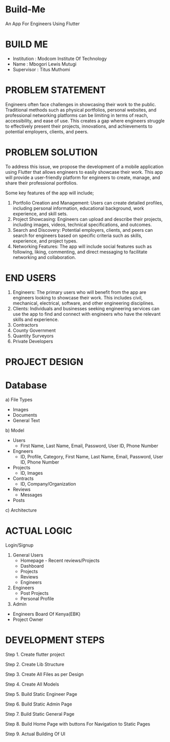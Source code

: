 # Build-Me
An App For Engineers Using Flutter

# BUILD ME
 - Institution : Modcom Institute Of Technology
 - Name : Mbogori Lewis Mutugi
 - Supervisor : Titus Muthomi

# PROBLEM STATEMENT 
Engineers often face challenges in showcasing their work to the public. Traditional methods such as physical portfolios, personal websites, and professional networking platforms can be limiting in terms of reach, accessibility, and ease of use. This creates a gap where engineers struggle to effectively present their projects, innovations, and achievements to potential employers, clients, and peers.

# PROBLEM SOLUTION
To address this issue, we propose the development of a mobile application using Flutter that allows engineers to easily showcase their work. This app will provide a user-friendly platform for engineers to create, manage, and share their professional portfolios.

Some key features of the app will include;
1. Portfolio Creation and Management: Users can create detailed profiles, including personal information, educational background, work experience, and skill sets.
2. Project Showcasing: Engineers can upload and describe their projects, including images, videos, technical specifications, and outcomes.
3. Search and Discovery: Potential employers, clients, and peers can search for engineers based on specific criteria such as skills, experience, and project types.
4. Networking Features: The app will include social features such as following, liking, commenting, and direct messaging to facilitate networking and collaboration.

# END USERS
1. Engineers: The primary users who will benefit from the app are engineers looking to showcase their work. This includes civil, mechanical, electrical, software, and other engineering disciplines.
2. Clients: Individuals and businesses seeking engineering services can use the app to find and connect with engineers who have the relevant skills and experience.
3. Contractors
4. County Government
5. Quantity Surveyors
6. Private Developers

# PROJECT DESIGN
# Database
a) File Types
- Images
- Documents
- General Text
  
b) Model
- Users
  - First Name, Last Name, Email, Password, User ID, Phone Number
- Engneers
  - ID, Profile, Category, First Name, Last Name, Email, Password, User ID, Phone Number
- Projects
  - ID, Images
- Contracts
  - ID, Company/Organization
- Reviews
  - Messages
- Posts

c) Architecture 

# ACTUAL LOGIC
Login/Signup

1) General Users
   - Homepage - Recent reviews/Projects
   - Dashboard
   - Projects
   - Reviews
   - Engineers
2) Engineers
   - Post Projects
   - Personal Profile
3) Admin     
- Engineers Board Of Kenya(EBK)
- Project Owner


# DEVELOPMENT STEPS
Step 1. Create flutter project

Step 2. Create Lib Structure

Step 3. Create All Files as per Design

Step 4. Create All Models

Step 5. Build Static Engineer Page

Step 6. Build Static Admin Page

Step 7. Build Static General Page

Step 8. Build Home Page with buttons For Navigation to Static Pages

Step 9. Actual Building Of UI
